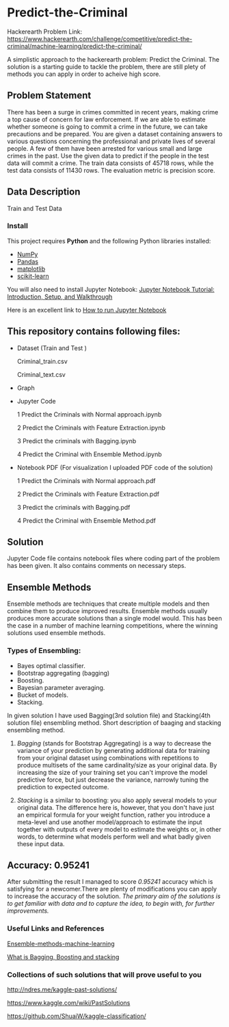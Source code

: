 
# Predict-the-Criminal
Hackerearth Problem Link: https://www.hackerearth.com/challenge/competitive/predict-the-criminal/machine-learning/predict-the-criminal/

A simplistic approach to the hackerearth problem: Predict the Criminal. The solution is a starting guide to tackle the problem, there are still plety of methods you can apply in order to acheive high score.


## Problem Statement
There has been a surge in crimes committed in recent years, making crime a top cause of concern for law enforcement. If we are able to estimate whether someone is going to commit a crime in the future, we can take precautions and be prepared. You are given a dataset containing answers to various questions concerning the professional and private lives of several people. A few of them have been arrested for various small and large crimes in the past. Use the given data to predict if the people in the test data will commit a crime. The train data consists of 45718 rows, while the test data consists of 11430 rows.
The evaluation metric is precision score.

## Data Description
Train and Test Data

### Install

This project requires **Python** and the following Python libraries installed:

- [NumPy](http://www.numpy.org/)
- [Pandas](http://pandas.pydata.org/)
- [matplotlib](http://matplotlib.org/)
- [scikit-learn](http://scikit-learn.org/stable/)


You will also need to install Jupyter Notebook:
[Jupyter Notebook Tutorial: Introduction, Setup, and Walkthrough](https://www.youtube.com/watch?v=HW29067qVWk)

Here is an excellent link to [How to run Jupyter Notebook](http://jupyter.readthedocs.io/en/latest/running.html)

## This repository contains following files:
- Dataset (Train and Test )

     Criminal_train.csv
     
     Criminal_text.csv 

- Graph

- Jupyter Code

     1 Predict the Criminals with Normal approach.ipynb
     
     2 Predict the Criminals with Feature Extraction.ipynb
     
     3 Predict the criminals with Bagging.ipynb
     
     4 Predict the Criminal with Ensemble Method.ipynb
     
     
 - Notebook PDF (For visualization I uploaded PDF code of the solution)

     1 Predict the Criminals with Normal approach.pdf
     
     2 Predict the Criminals with Feature Extraction.pdf
     
     3 Predict the criminals with Bagging.pdf
     
     4 Predict the Criminal with Ensemble Method.pdf  
     
     
## Solution 
Jupyter Code file contains notebook files where coding part of the problem has been given. It also contains comments on necessary steps.

## Ensemble Methods
Ensemble methods are techniques that create multiple models and then combine them to produce improved results. Ensemble methods usually produces more accurate solutions than a single model would. This has been the case in a number of machine learning competitions, where the winning solutions used ensemble methods.

### Types of Ensembling:

- Bayes optimal classifier.
- Bootstrap aggregating (bagging)
- Boosting.
- Bayesian parameter averaging.
- Bucket of models.
- Stacking.

In given solution I have used Bagging(3rd solution file) and Stacking(4th solution file) ensembling method. Short description of baaging and stacking ensembling method.


1. *Bagging* (stands for Bootstrap Aggregating) is a way to decrease the variance of your prediction by generating additional data for training from your original dataset using combinations with repetitions to produce multisets of the same cardinality/size as your original data. By increasing the size of your training set you can't improve the model predictive force, but just decrease the variance, narrowly tuning the prediction to expected outcome.

2. *Stacking* is a similar to boosting: you also apply several models to your original data. The difference here is, however, that you don't have just an empirical formula for your weight function, rather you introduce a meta-level and use another model/approach to estimate the input together with outputs of every model to estimate the weights or, in other words, to determine what models perform well and what badly given these input data.


## Accuracy: 0.95241
After submitting the result I managed to score *0.95241* accuracy which is satisfying for a newcomer.There are plenty of modifications you can apply to increase the accuracy of the solution. 
*The primary aim of the solutions is to get familiar with data and to capture the idea, to begin with, for further improvements.*
 

### Useful Links and References
[Ensemble-methods-machine-learning](https://www.toptal.com/machine-learning/ensemble-methods-machine-learning)

[What is Bagging, Boosting and stacking](https://stats.stackexchange.com/questions/18891/bagging-boosting-and-stacking-in-machine-learning)


### Collections of such solutions that will prove useful to you

http://ndres.me/kaggle-past-solutions/

https://www.kaggle.com/wiki/PastSolutions
 
https://github.com/ShuaiW/kaggle-classification/
